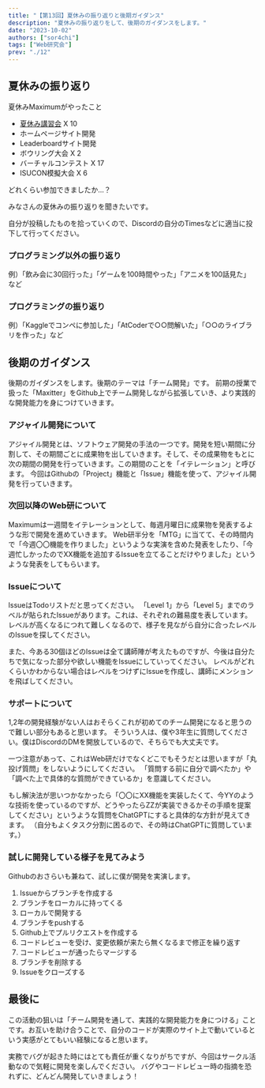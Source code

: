 ```yaml
---
title: "【第13回】夏休みの振り返りと後期ガイダンス"
description: "夏休みの振り返りをして、後期のガイダンスをします。"
date: "2023-10-02"
authors: ["sor4chi"]
tags: ["Web研究会"]
prev: "./12"
---
```


## 夏休みの振り返り

夏休みMaximumがやったこと

- [夏休み講習会](https://www.youtube.com/playlist?list=PLIy7lkgHtMGeSwpMCGR6Zy1KXmumqn6rn) X 10
- ホームページサイト開発
- Leaderboardサイト開発
- ボウリング大会 X 2
- バーチャルコンテスト X 17
- ISUCON模擬大会 X 6

どれくらい参加できましたか...？

みなさんの夏休みの振り返りを聞きたいです。

自分が投稿したものを拾っていくので、Discordの自分のTimesなどに適当に投下して行ってください。

### プログラミング以外の振り返り

例）「飲み会に30回行った」「ゲームを100時間やった」「アニメを100話見た」など

### プログラミングの振り返り

例）「Kaggleでコンペに参加した」「AtCoderで○○問解いた」「○○のライブラリを作った」など

## 後期のガイダンス

後期のガイダンスをします。後期のテーマは「チーム開発」です。
前期の授業で扱った「Maxitter」をGithub上でチーム開発しながら拡張していき、より実践的な開発能力を身につけていきます。

### アジャイル開発について

アジャイル開発とは、ソフトウェア開発の手法の一つです。開発を短い期間に分割して、その期間ごとに成果物を出していきます。そして、その成果物をもとに次の期間の開発を行っていきます。この期間のことを「イテレーション」と呼びます。
今回はGithubの「Project」機能と「Issue」機能を使って、アジャイル開発を行っていきます。

### 次回以降のWeb研について

Maximumは一週間をイテレーションとして、毎週月曜日に成果物を発表するような形で開発を進めていきます。
Web研半分を「MTG」に当てて、その時間内で「今週〇〇機能を作りました」というような実演を含めた発表をしたり、「今週忙しかったのでXX機能を追加するIssueを立てることだけやりました」というような発表をしてもらいます。

### Issueについて

IssueはTodoリストだと思ってください。
「Level 1」から「Level 5」までのラベルが貼られたIssueがあります。これは、それぞれの難易度を表しています。
レベルが高くなるにつれて難しくなるので、様子を見ながら自分に合ったレベルのIssueを探してください。

また、今ある30個ほどのIssueは全て講師陣が考えたものですが、今後は自分たちで気になった部分や欲しい機能をIssueにしていってください。
レベルがどれくらいかわからない場合はレベルをつけずにIssueを作成し、講師にメンションを飛ばしてください。

### サポートについて

1,2年の開発経験がない人はおそらくこれが初めてのチーム開発になると思うので難しい部分もあると思います。
そういう人は、僕や3年生に質問してください。僕はDiscordのDMを開放しているので、そちらでも大丈夫です。

一つ注意があって、これはWeb研だけでなくどこでもそうだとは思いますが「丸投げ質問」をしないようにしてください。
「質問する前に自分で調べたか」や「調べた上で具体的な質問ができているか」を意識してください。

もし解決法が思いつかなかったら「〇〇にXX機能を実装したくて、今YYのような技術を使っているのですが、どうやったらZZが実装できるかその手順を提案してください」というような質問をChatGPTにすると具体的な方針が見えてきます。
（自分もよくタスク分割に困るので、その時はChatGPTに質問しています。）

### 試しに開発している様子を見てみよう

Githubのおさらいも兼ねて、試しに僕が開発を実演します。

1. Issueからブランチを作成する
2. ブランチをローカルに持ってくる
3. ローカルで開発する
4. ブランチをpushする
5. Github上でプルリクエストを作成する
6. コードレビューを受け、変更依頼が来たら無くなるまで修正を繰り返す
7. コードレビューが通ったらマージする
8. ブランチを削除する
9. Issueをクローズする

## 最後に

この活動の狙いは「チーム開発を通して、実践的な開発能力を身につける」ことです。お互いを助け合うことで、自分のコードが実際のサイト上で動いているという実感がとてもいい経験になると思います。

実務でバグが起きた時にはとても責任が重くなりがちですが、今回はサークル活動なので気軽に開発を楽しんでください。
バグやコードレビュー時の指摘を恐れずに、どんどん開発していきましょう！

